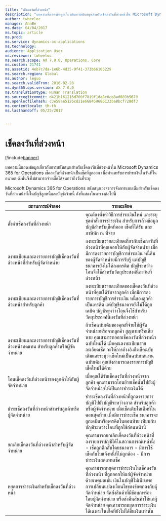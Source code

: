 ```yaml
---
title: "เช็คลงวันที่ล่วงหน้า"
description: "บทความนี้แสดงข้อมูลเกี่ยวกับการสนับสนุนสำหรับเช็คลงวันที่ล่วงหน้าใน Microsoft Dynamics 365 for Operations เช็คลงวันที่ล่วงหน้าเป็นเช็คที่ถูกออก เพื่อทำและรับการชำระเงินในวันที่ในอนาคต  ดังนั้นจึงไม่สามารถจ่ายเช็คได้จนกว่าถึงวันที่ระบุ"
author: twheeloc
manager: AnnBe
ms.date: 04/04/2017
ms.topic: article
ms.prod: 
ms.service: dynamics-ax-applications
ms.technology: 
audience: Application User
ms.reviewer: twheeloc
ms.search.scope: AX 7.0.0, Operations, Core
ms.custom: 21741
ms.assetid: 4eb7c7da-1e6b-4d35-9f41-373b66103229
ms.search.region: Global
ms.author: leguo
ms.search.validFrom: 2016-02-28
ms.dyn365.ops.version: AX 7.0.0
ms.translationtype: Human Translation
ms.sourcegitcommit: d421b161216d700f7819f1da8c0ca8ad089b5670
ms.openlocfilehash: c3e59ae5126cd21e668459686133ba8bcf728df3
ms.contentlocale: th-th
ms.lasthandoff: 05/25/2017


---
```


# <a name="postdated-checks"></a>เช็คลงวันที่ล่วงหน้า

[!include[banner](../includes/banner.md)]


บทความนี้แสดงข้อมูลเกี่ยวกับการสนับสนุนสำหรับเช็คลงวันที่ล่วงหน้าใน Microsoft Dynamics 365 for Operations เช็คลงวันที่ล่วงหน้าเป็นเช็คที่ถูกออก เพื่อทำและรับการชำระเงินในวันที่ในอนาคต  ดังนั้นจึงไม่สามารถจ่ายเช็คได้จนกว่าถึงวันที่ระบุ

Microsoft Dynamics 365 for Operations สนับสนุนวงจรการจัดการแบบเต็มสำหรับเช็คลงวันที่ล่วงหน้าทั้งในบัญชีลูกหนี้และบัญชีเจ้าหนี้ ดังที่แสดงในตารางต่อไปนี้
<table>
<colgroup>
<col width="50%" />
<col width="50%" />
</colgroup>
<thead>
<tr class="header">
<th>สถานการณ์จำลอง</th>
<th>รายละเอียด</th>
</tr>
</thead>
<tbody>
<tr class="odd">
<td>ตั้งค่าเช็คลงวันที่ล่วงหน้า</td>
<td>คุณต้องตั้งค่าวิธีการชำระเงินใหม่ และระบุชุดคำสั่งการชำระเงิน สำหรับการล้างข้อมูลบัญชีสำหรับเช็คที่ออก เช็คที่ได้รับ และภาษีหัก ณ ที่จ่าย</td>
</tr>
<tr class="even">
<td>ลงทะเบียนและลงรายการบัญชีเช็คลงวันที่ล่วงหน้าที่สำหรับผู้จัดจำหน่าย</td>
<td>ลงทะเบียนรายละเอียดเกี่ยวกับเช็คลงวันที่ล่วงหน้าที่คุณออกให้กับผู้จัดจำหน่าย  เมื่อมีการลงรายการบัญชีการชำระเงิน หนี้สินของผู้จัดจำหน่ายมีการรับรู้ แต่บัญชีธนาคารยังไม่ได้ลงเครดิต  บัญชีระหว่างโอนจึงใช้สำหรับวัตถุประสงค์นี้ลงวันที่ล่วงหน้า</td>
</tr>
<tr class="odd">
<td>ลงทะเบียนและลงรายการบัญชีเช็คลงวันที่ล่วงหน้าสำหรับลูกค้า</td>
<td>ลงทะเบียนรายละเอียดของเช็คลงวันที่ล่วงหน้าที่คุณได้รับจากลูกค้า  เมื่อมีการลงรายการบัญชีการชำระเงิน หนี้ของลูกค้าเป็นเครดิต แต่บัญชีธนาคารยังไม่ได้ถูกเดบิต  บัญชีระหว่างโอนจึงใช้สำหรับวัตถุประสงค์นี้ลงวันที่ล่วงหน้า</td>
</tr>
<tr class="even">
<td>ลงทะเบียนและลงรายการบัญชีเช็คลงวันที่ล่วงหน้าทดแทน สำหรับลูกค้าหรือผู้จัดจำหน่าย</td>
<td>
ถ้าเช็คฉบับเดิมของคุณที่จ่ายให้ผู้จัดจำหน่ายหรือจากลูกค้า สูญหายหรือเสียหาย คุณสามารถออกเช็คลงวันที่ล่วงหน้าฉบับใหม่ได้  เมื่อคุณลงทะเบียนรายละเอียดเช็ค จะให้การอ้างอิงถึงเช็คฉบับเดิมและระบุว่าเช็คใหม่เป็นฉบับทดแทนฉบับเดิม คุณยังสามารถลงรายการบัญชีเช็คใหม่ได้ด้วย</td>
</tr>
<tr class="odd">
<td>โอนเช็คลงวันที่ล่วงหน้าของลูกค้าให้กับผู้จัดจำหน่าย</td>
<td>เมื่อคุณได้รับเช็คลงวันที่ล่วงหน้าจากลูกค้า คุณสามารถโอนย้ายเช็คนั้นไปยังผู้จัดจำหน่ายให้เป็นการชำระเงินได้</td>
</tr>
<tr class="even">
<td>ชำระเช็คลงวันที่ล่วงหน้าสำหรับลูกค้าหรือผู้จัดจำหน่าย</td>
<td>ชำระเช็คลงวันที่ล่วงหน้าที่ถูกลงรายการบัญชีไปยังบัญชีระหว่างกาล สำหรับลูกค้าหรือผู้จัดจำหน่าย  เมื่อเช็คเติบโตเต็มที่ในตอนสุดท้าย เมื่อมีการชำระเช็ค ธนาคารจะถูกเดบิตหรือเครดิตในตอนท้าย เทียบกับบัญชีระหว่างโอนที่ถูกใช้ก่อนหน้านี้</td>
</tr>
<tr class="odd">
<td>ยกเลิกเช็คลงวันที่ล่วงหน้าสำหรับผู้จัดจำหน่าย</td>
<td>คุณสามารถยกเลิกเช็คลงวันที่ล่วงหน้าที่ลงรายการบัญชีได้ในสถานการณ์เหล่านี้: - เช็คถูกตีกลับโดยธนาคาร
- มีการใช้เช็คกับใบแจ้งหนี้ที่ไม่ถูกต้อง
- มีการชำระเงินสดแทนเช็ค
</td>
</tr>
<tr class="even">
<td>หยุดการชำระเงินสำหรับเช็คลงวันที่ล่วงหน้า</td>
<td>คุณสามารถหยุดการชำระเงินในเช็คลงวันที่ล่วงหน้า ที่ถูกออกให้แก่ผู้จัดจำหน่าย ด้วยเหตุผลเช่น เงินในบัญชีไม่เพียงพอ การเปลี่ยนแปลงเงื่อนไขของข้อตกลงกับผู้จัดจำหน่าย จัดส่งสินค้าที่มีข้อบกพร่องโดยผู้จัดจำหน่าย หรือส่งคืนสินค้าให้แก่ผู้จัดจำหน่าย  คุณสามารถหยุดการชำระเงินได้เฉพาะในเช็คที่ยังไม่ได้ขึ้นเงินเท่านั้น</td>
</tr>
</tbody>
</table>







